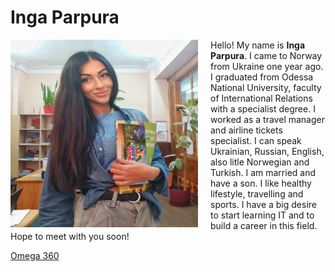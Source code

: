 <!DOCTYPE html>
 <html>
<head>
<title>Inga Parpura Page</title>
</head>
<body>
<span> <h1>Inga Parpura</h1>

<div style="float:left; padding-right:20px">
<img src="https://github.com/IngaParpura/ingaparpura.github.io/blob/main/inga2..jpg"
width="300" height="300" /></div>

<p>Hello! My name is <b>Inga Parpura</b>. I came to Norway from Ukraine one year ago. I graduated from Odessa National University, faculty of International Relations with a specialist degree. I worked as a travel manager and airline tickets specialist. I can speak Ukrainian, Russian, English, also litle Norwegian and Turkish. I am married and have a son. I like healthy lifestyle, travelling and sports. I have a big desire to start learning IT and to build a career in this field. Hope to meet with you soon!</p>

<a href="https://omega365.com" target="_blank">Omega 360</a>
</body>
</html>